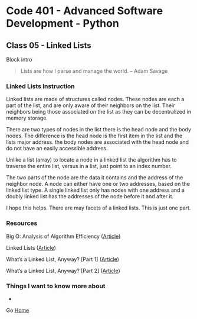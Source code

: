 # Code 401 - Advanced Software Development - Python

## Class 05 - Linked Lists

Block intro

> Lists are how I parse and manage the world. –  Adam Savage


### Linked Lists Instruction

Linked lists are made of structures called nodes. These nodes are each a part of the list, and are only aware of their neighbors on the list. Their neighbors being those associated on the list as they can be decentralized in memory storage.  

There are two types of nodes in the list there is the head node and the body nodes. The difference is the head node is the first item in the list and the lists major address. the body nodes are associated with the head node and do not have an easily accessible address.

Unlike a list (array) to locate a node in a linked list the algorithm has to traverse the entire list, versus in a list, just point to an index number.

The two parts of the node are the data it contains and the address of the neighbor node. A node can either have one or two addresses, based on the linked list type. A single linked list only has nodes with one address and a doubly linked list has the addresses of the node before it and after it.

I hope this helps. There are may facets of a linked lists. This is just one part.

### Resources

Big O: Analysis of Algorithm Efficiency  ([Article](https://canvas.instructure.com/courses/3800230/discussion_topics/13136478))

Linked Lists ([Article](https://codefellows.github.io/common_curriculum/data_structures_and_algorithms/Code_401/class-05/resources/singly_linked_list.html))

What’s a Linked List, Anyway? [Part 1] ([Article](https://medium.com/basecs/whats-a-linked-list-anyway-part-1-d8b7e6508b9d))

What’s a Linked List, Anyway? [Part 2] ([Article](https://medium.com/basecs/whats-a-linked-list-anyway-part-2-131d96f71996))

### Things I want to know more about

* 

Go [Home](index.md)